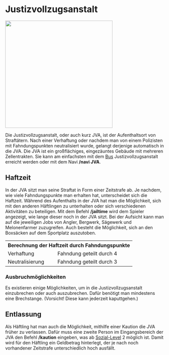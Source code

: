 # Justizvollzugsanstalt

<img align="center" width="340" height="340" src="../../../assets/image/orte/JVA.png"> <br>

Die Justizvollzugsanstalt, oder auch kurz JVA, ist der Aufenthaltsort von Straftätern. Nach einer Verhaftung oder nachdem man von einem Polizisten mit Fahndungspunkten neutralisiert wurde, gelangt derjenige automatisch in die JVA. Die JVA ist ein großflächiges, eingezäuntes Gebäude mit mehreren Zellentrakten. Sie kann am einfachsten mit dem [Bus](../../pages/öpnv/bus.md) Justizvollzugsanstalt erreicht werden oder mit dem Navi **/navi JVA**.

## Haftzeit

In der JVA sitzt man seine Straftat in Form einer Zeitstrafe ab. Je nachdem, wie viele Fahndungspunkte man erhalten hat, unterscheidet sich die Haftzeit.
Während des Aufenthalts in der JVA hat man die Möglichkeit, sich mit den anderen Häftlingen zu unterhalten oder sich verschiedenen Aktivitäten zu beteiligen. Mit dem Befehl **/jailtime** wird dem Spieler angezeigt, wie lange dieser noch in der JVA sitzt. Bei der Aufsicht kann man auf die jeweiligen Jobs von Angler, Bergwerk, Sägewerk und Melonenfarmer zuzugreifen. Auch besteht die Möglichkeit, sich an den Boxsäcken auf dem Sportplatz auszutoben.

<table>
<tr>
      <th colspan="2"> Berechnung der Haftzeit durch Fahndungspunkte</th>
</tr>
<tr>
      <td> Verhaftung </td>
      <td> Fahndung geteilt durch 4 </td>
</tr>
<tr>
      <td> Neutralisierung </td>
      <td> Fahndung geteilt durch 3 </td>
</tr>
</table>

### Ausbruchmöglichkeiten

Es existieren einige Möglichkeiten, um in die Justizvollzugsanstalt einzubrechen oder auch auszubrechen. Dafür benötigt man mindestens eine Brechstange. (Vorsicht! Diese kann jederzeit kaputtgehen.)

## Entlassung

Als Häftling hat man auch die Möglichkeit, mithilfe einer Kaution die JVA früher zu verlassen. Dafür muss eine zweite Person im Eingangsbereich der JVA den Befehl **/kaution** eingeben, was ab [Sozial-Level](../../pages/skills/social.md) 2 möglich ist. Damit wird für den Häftling ein Geldbetrag hinterlegt, der je nach noch vorhandener Zeitstrafe unterschiedlich hoch ausfällt.
